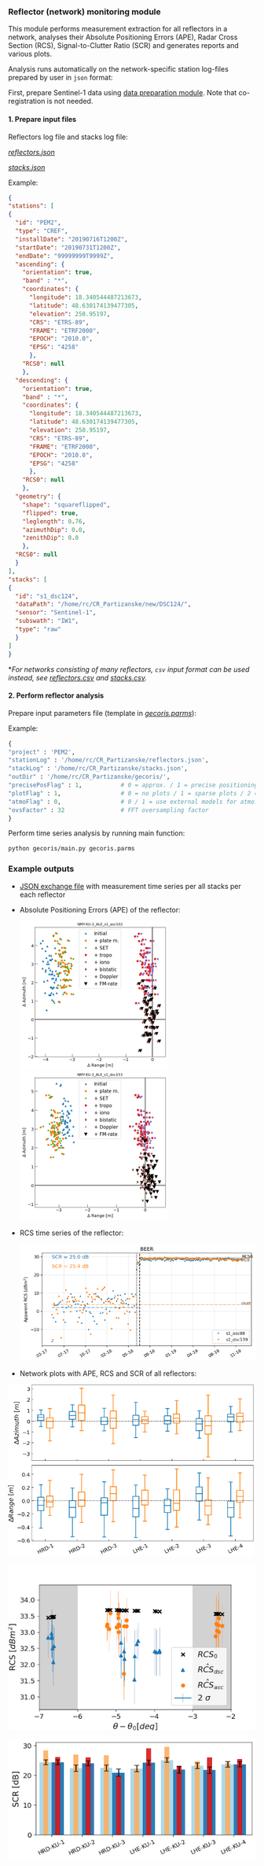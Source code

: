 ### Reflector (network) monitoring module

This module performs measurement extraction for all reflectors in a network, analyses their Absolute Positioning Errors (APE), Radar Cross Section (RCS), Signal-to-Clutter Ratio (SCR) and generates reports and various plots. 

Analysis runs automatically on the network-specific station log-files prepared by user in `json` format:

First, prepare Sentinel-1 data using [data preparation module](./Data_preparation_module). Note that co-registration is not needed.



#### 1. Prepare input files

Reflectors log file and stacks log file:

[*reflectors.json*](./templates/reflectors.json)

[*stacks.json*](./templates/stacks.json)

Example:

```json
{
"stations": [
{
  "id": "PEM2",
  "type": "CREF",
  "installDate": "20190716T1200Z",
  "startDate": "20190731T1200Z",
  "endDate": "99999999T9999Z",
  "ascending": {
    "orientation": true,
    "band" : "*",
    "coordinates": {
      "longitude": 18.340544487213673,
      "latitude": 48.630174139477305,
      "elevation": 250.95197,
      "CRS": "ETRS-89",
      "FRAME": "ETRF2000",
      "EPOCH": "2010.0",
      "EPSG": "4258"
      },
    "RCS0": null
    },
  "descending": {
    "orientation": true,
    "band" : "*",
    "coordinates": {
      "longitude": 18.340544487213673,
      "latitude": 48.630174139477305,
      "elevation": 250.95197,
      "CRS": "ETRS-89",
      "FRAME": "ETRF2000",
      "EPOCH": "2010.0",
      "EPSG": "4258"
      },
    "RCS0": null
    },
  "geometry": {
    "shape": "squareflipped",
    "flipped": true,
    "leglength": 0.76,
    "azimuthDip": 0.0,
    "zenithDip": 0.0
    },
  "RCS0": null
  }
],
"stacks": [
{
  "id": "s1_dsc124",
  "dataPath": "/home/rc/CR_Partizanske/new/DSC124/",
  "sensor": "Sentinel-1",
  "subswath": "IW1",
  "type": "raw"
  }
]
}
```

**For networks consisting of many reflectors, `csv` input format can be used instead, see [reflectors.csv](./templates/reflectors.csv) and [stacks.csv](./templates/stacks.csv).*



#### 2. Perform reflector analysis 

Prepare input parameters file (template in [*gecoris.parms*](./templates/gecoris.parms)):

Example:

```python
{
"project" : 'PEM2',
"stationLog" : '/home/rc/CR_Partizanske/reflectors.json',
"stackLog" : '/home/rc/CR_Partizanske/stacks.json',
"outDir" : '/home/rc/CR_Partizanske/gecoris/',
"precisePosFlag" : 1,           # 0 = approx. / 1 = precise positioning
"plotFlag" : 1,                 # 0 = no plots / 1 = sparse plots / 2 = detailed plots
"atmoFlag" : 0,	                # 0 / 1 = use external models for atmo. delay correction
"ovsFactor" : 32                # FFT oversampling factor
}
```

Perform time series analysis by running main function:

```bash
python gecoris/main.py gecoris.parms
```



### Example outputs

- [JSON exchange file](./examples/LHE-KU-1.json) with measurement time series per all stacks per each reflector

- Absolute Positioning Errors (APE) of the reflector:

  ![ALE plot for all stacks](./examples/ALE_asc_example.png) ![ALE plot for all stacks](./examples/ALE_dsc_example.png)

- RCS time series of the reflector:

  ![RCS time series](examples/RCS_example.png)

- Network plots with APE, RCS and SCR of all reflectors:

![ALE plot for all stacks](examples/Network_ALE_example.png)

![ALE plot for all stacks](examples/Network_RCS_example.png)

![ALE plot for all stacks](examples/Network_SCR_example.png)